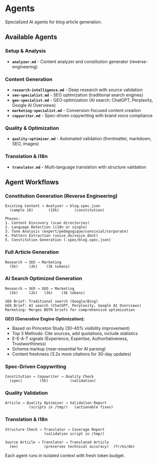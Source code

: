 # Agents

Specialized AI agents for blog article generation.

## Available Agents

### Setup & Analysis

- **`analyzer.md`** - Content analyzer and constitution generator (reverse-engineering)

### Content Generation

- **`research-intelligence.md`** - Deep research with source validation
- **`seo-specialist.md`** - SEO optimization (traditional search engines)
- **`geo-specialist.md`** - GEO optimization (AI search: ChatGPT, Perplexity, Google AI Overviews)
- **`marketing-specialist.md`** - Conversion-focused content creation
- **`copywriter.md`** - Spec-driven copywriting with brand voice compliance

### Quality & Optimization

- **`quality-optimizer.md`** - Automated validation (frontmatter, markdown, SEO, images)

### Translation & i18n

- **`translator.md`** - Multi-language translation with structure validation

## Agent Workflows

### Constitution Generation (Reverse Engineering)
```
Existing Content → Analyzer → blog.spec.json
  (sample 10)       (15k)       (constitution)

Phases:
1. Content Discovery (scan directories)
2. Language Detection (i18n or single)
3. Tone Analysis (expert/pédagogique/convivial/corporate)
4. Pattern Extraction (voice_do/voice_dont)
5. Constitution Generation (.spec/blog.spec.json)
```

### Full Article Generation
```
Research → SEO → Marketing
  (5k)     (2k)    (3k tokens)
```

### AI Search Optimized Generation
```
Research → SEO → GEO → Marketing
  (5k)     (2k)   (3k)    (3k tokens)

SEO Brief: Traditional search (Google/Bing)
GEO Brief: AI search (ChatGPT, Perplexity, Google AI Overviews)
Marketing: Merges BOTH briefs for comprehensive optimization
```

**GEO (Generative Engine Optimization)**:
- Based on Princeton Study (30-40% visibility improvement)
- Top 3 Methods: Cite sources, add quotations, include statistics
- E-E-A-T signals (Experience, Expertise, Authoritativeness, Trustworthiness)
- Schema markup (near-essential for AI parsing)
- Content freshness (3.2x more citations for 30-day updates)

### Spec-Driven Copywriting
```
Constitution → Copywriter → Quality Check
  (spec)        (5k)          (validation)
```

### Quality Validation
```
Article → Quality Optimizer → Validation Report
           (scripts in /tmp/)   (actionable fixes)
```

### Translation & i18n
```
Structure Check → Translator → Coverage Report
                  (validation script in /tmp/)

Source Article → Translator → Translated Article
  (en)            (preserves technical accuracy)  (fr/es/de)
```

Each agent runs in isolated context with fresh token budget.
